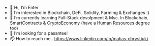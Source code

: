 - 👋 Hi, I’m Enter 
- 👀 I’m interested in Blockchain, DeFi, Solidity, Farming & Exchanges :)
- 🌱 I’m currently learning Full-Stack devolpment & Msc. In Blockchain, SmartContracts & CryptoEconomy (have a Human Resources degree too)
- 💞️ I’m looking for a pasantee! 
- 📫 How to reach me.. <a>https://www.linkedin.com/in/matias-chrystiuk/</a>

<!---
EnterV/EnterV is a ✨ special ✨ repository because its `README.md` (this file) appears on your GitHub profile.
You can click the Preview link to take a look at your changes.
--->
